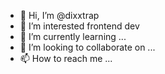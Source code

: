 - 👋 Hi, I’m @dixxtrap
- 👀 I’m interested frontend dev
- 🌱 I’m currently learning ...
- 💞️ I’m looking to collaborate on ...
- 📫 How to reach me ...

<!---
dixxtrap/dixxtrap is a ✨ special ✨ repository because its `README.md` (this file) appears on your GitHub profile.
You can click the Preview link to take a look at your changes.
--->
